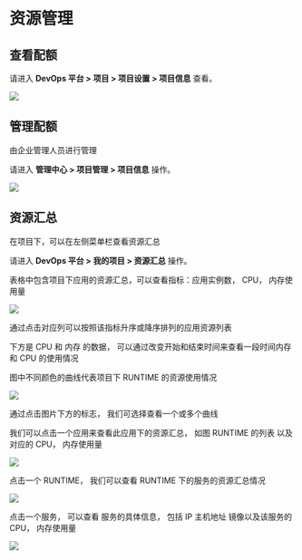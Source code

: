 # 资源管理

## 查看配额

请进入 **DevOps 平台 > 项目 > 项目设置 > 项目信息** 查看。

![](https://terminus-paas.oss-cn-hangzhou.aliyuncs.com/paas-doc/2021/08/23/659c1da5-f10b-4984-9963-185c1c0b1314.png)

## 管理配额

由企业管理人员进行管理

请进入 **管理中心 > 项目管理 > 项目信息** 操作。

![](https://terminus-paas.oss-cn-hangzhou.aliyuncs.com/paas-doc/2021/08/23/a5b8ede8-f7d3-4555-a5ae-2f2a03b40900.png)

## 资源汇总

在项目下，可以在左侧菜单栏查看资源汇总

请进入 **DevOps 平台 > 我的项目 > 资源汇总** 操作。

表格中包含项目下应用的资源汇总，可以查看指标：应用实例数， CPU， 内存使用量

![](https://terminus-paas.oss-cn-hangzhou.aliyuncs.com/paas-doc/2021/08/23/287b9349-eeae-4ee9-821f-c0b744d99903.png)

通过点击对应列可以按照该指标升序或降序排列的应用资源列表

下方是 CPU 和 内存 的数据， 可以通过改变开始和结束时间来查看一段时间内存和 CPU 的使用情况

图中不同颜色的曲线代表项目下 RUNTIME 的资源使用情况

![](https://terminus-paas.oss-cn-hangzhou.aliyuncs.com/paas-doc/2021/08/23/027f2a10-bdaa-4a7e-b47f-c5e93813580b.png)

通过点击图片下方的标志， 我们可选择查看一个或多个曲线

我们可以点击一个应用来查看此应用下的资源汇总， 如图 RUNTIME 的列表 以及对应的 CPU， 内存使用量

![](https://terminus-paas.oss-cn-hangzhou.aliyuncs.com/paas-doc/2021/08/23/e99e0a60-0f7d-4601-84a3-61622181b7a2.png)

点击一个 RUNTIME， 我们可以查看 RUNTIME 下的服务的资源汇总情况

![](https://terminus-paas.oss-cn-hangzhou.aliyuncs.com/paas-doc/2021/08/23/c08cf38f-890d-4616-861b-c79640b9bde1.png)

点击一个服务， 可以查看 服务的具体信息， 包括 IP 主机地址 镜像以及该服务的 CPU， 内存使用量

![](https://terminus-paas.oss-cn-hangzhou.aliyuncs.com/paas-doc/2021/08/23/3d199b6d-400c-4575-8ba9-07ee4960db56.png)
